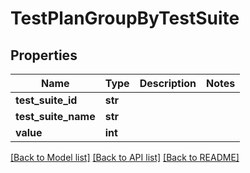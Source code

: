 # TestPlanGroupByTestSuite


## Properties
Name | Type | Description | Notes
------------ | ------------- | ------------- | -------------
**test_suite_id** | **str** |  | 
**test_suite_name** | **str** |  | 
**value** | **int** |  | 

[[Back to Model list]](../README.md#documentation-for-models) [[Back to API list]](../README.md#documentation-for-api-endpoints) [[Back to README]](../README.md)


